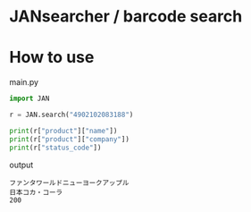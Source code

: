 # JANsearcher / barcode search

# How to use

main.py
```py
import JAN

r = JAN.search("4902102083188")

print(r["product"]["name"])
print(r["product"]["company"])
print(r["status_code"])
```

output
```
ファンタワールドニューヨークアップル
日本コカ・コーラ
200
```
